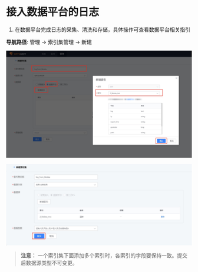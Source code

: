 # 接入数据平台的日志

1. 在数据平台完成日志的采集、清洗和存储，具体操作可查看数据平台相关指引

**导航路径**: 管理 → 索引集管理 → 新建

![-w2020](../media/2019-12-13-17-20-24.jpg)

![-w2020](../media/2019-12-13-17-22-43.jpg)

> **注意：** 一个索引集下面添加多个索引时，各索引的字段要保持一致。提交后数据源类型不可变更。
